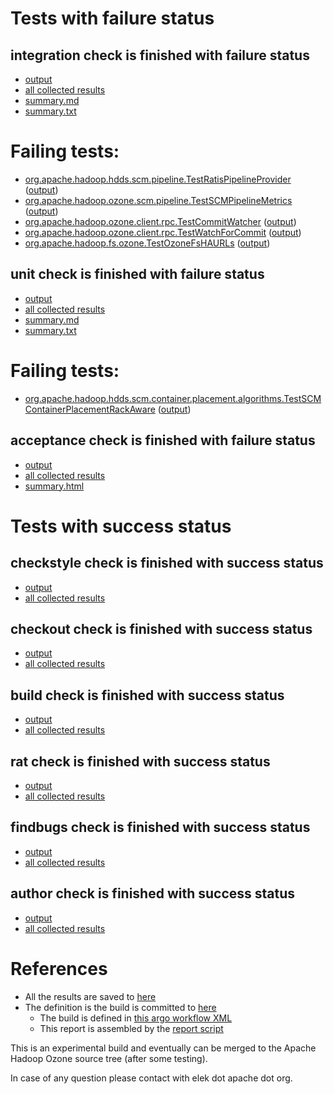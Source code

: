 # Tests with failure status

## integration check is finished with failure status

   * [output](https://raw.githubusercontent.com/elek/ozone-ci/master/pr/pr-hdds-2166-cfpzp/integration/output.log)
   * [all collected results](https://github.com/elek/ozone-ci/tree/master/pr/pr-hdds-2166-cfpzp/integration)
   * [summary.md](https://github.com/elek/ozone-ci/tree/master/pr/pr-hdds-2166-cfpzp/integration/summary.md)
   * [summary.txt](https://github.com/elek/ozone-ci/tree/master/pr/pr-hdds-2166-cfpzp/integration/summary.txt)

# Failing tests: 

 * [org.apache.hadoop.hdds.scm.pipeline.TestRatisPipelineProvider](/tmp/log/pr/pr-hdds-2166-cfpzp/integration/workdir/hadoop-ozone/integration-test/org.apache.hadoop.hdds.scm.pipeline.TestRatisPipelineProvider.txt) ([output](/tmp/log/pr/pr-hdds-2166-cfpzp/integration/workdir/hadoop-ozone/integration-test/org.apache.hadoop.hdds.scm.pipeline.TestRatisPipelineProvider-output.txt/))
 * [org.apache.hadoop.ozone.scm.pipeline.TestSCMPipelineMetrics](/tmp/log/pr/pr-hdds-2166-cfpzp/integration/workdir/hadoop-ozone/integration-test/org.apache.hadoop.ozone.scm.pipeline.TestSCMPipelineMetrics.txt) ([output](/tmp/log/pr/pr-hdds-2166-cfpzp/integration/workdir/hadoop-ozone/integration-test/org.apache.hadoop.ozone.scm.pipeline.TestSCMPipelineMetrics-output.txt/))
 * [org.apache.hadoop.ozone.client.rpc.TestCommitWatcher](/tmp/log/pr/pr-hdds-2166-cfpzp/integration/workdir/hadoop-ozone/integration-test/org.apache.hadoop.ozone.client.rpc.TestCommitWatcher.txt) ([output](/tmp/log/pr/pr-hdds-2166-cfpzp/integration/workdir/hadoop-ozone/integration-test/org.apache.hadoop.ozone.client.rpc.TestCommitWatcher-output.txt/))
 * [org.apache.hadoop.ozone.client.rpc.TestWatchForCommit](/tmp/log/pr/pr-hdds-2166-cfpzp/integration/workdir/hadoop-ozone/integration-test/org.apache.hadoop.ozone.client.rpc.TestWatchForCommit.txt) ([output](/tmp/log/pr/pr-hdds-2166-cfpzp/integration/workdir/hadoop-ozone/integration-test/org.apache.hadoop.ozone.client.rpc.TestWatchForCommit-output.txt/))
 * [org.apache.hadoop.fs.ozone.TestOzoneFsHAURLs](/tmp/log/pr/pr-hdds-2166-cfpzp/integration/workdir/hadoop-ozone/ozonefs/org.apache.hadoop.fs.ozone.TestOzoneFsHAURLs.txt) ([output](/tmp/log/pr/pr-hdds-2166-cfpzp/integration/workdir/hadoop-ozone/ozonefs/org.apache.hadoop.fs.ozone.TestOzoneFsHAURLs-output.txt/))

## unit check is finished with failure status

   * [output](https://raw.githubusercontent.com/elek/ozone-ci/master/pr/pr-hdds-2166-cfpzp/unit/output.log)
   * [all collected results](https://github.com/elek/ozone-ci/tree/master/pr/pr-hdds-2166-cfpzp/unit)
   * [summary.md](https://github.com/elek/ozone-ci/tree/master/pr/pr-hdds-2166-cfpzp/unit/summary.md)
   * [summary.txt](https://github.com/elek/ozone-ci/tree/master/pr/pr-hdds-2166-cfpzp/unit/summary.txt)

# Failing tests: 

 * [org.apache.hadoop.hdds.scm.container.placement.algorithms.TestSCMContainerPlacementRackAware](/tmp/log/pr/pr-hdds-2166-cfpzp/unit/workdir/hadoop-hdds/server-scm/org.apache.hadoop.hdds.scm.container.placement.algorithms.TestSCMContainerPlacementRackAware.txt) ([output](/tmp/log/pr/pr-hdds-2166-cfpzp/unit/workdir/hadoop-hdds/server-scm/org.apache.hadoop.hdds.scm.container.placement.algorithms.TestSCMContainerPlacementRackAware-output.txt/))

## acceptance check is finished with failure status

   * [output](https://raw.githubusercontent.com/elek/ozone-ci/master/pr/pr-hdds-2166-cfpzp/acceptance/output.log)
   * [all collected results](https://github.com/elek/ozone-ci/tree/master/pr/pr-hdds-2166-cfpzp/acceptance)
   * [summary.html](https://elek.github.io/ozone-ci/pr/pr-hdds-2166-cfpzp/acceptance/summary.html)



# Tests with success status

## checkstyle check is finished with success status

   * [output](https://raw.githubusercontent.com/elek/ozone-ci/master/pr/pr-hdds-2166-cfpzp/checkstyle/output.log)
   * [all collected results](https://github.com/elek/ozone-ci/tree/master/pr/pr-hdds-2166-cfpzp/checkstyle)


## checkout check is finished with success status

   * [output](https://raw.githubusercontent.com/elek/ozone-ci/master/pr/pr-hdds-2166-cfpzp/checkout/output.log)
   * [all collected results](https://github.com/elek/ozone-ci/tree/master/pr/pr-hdds-2166-cfpzp/checkout)


## build check is finished with success status

   * [output](https://raw.githubusercontent.com/elek/ozone-ci/master/pr/pr-hdds-2166-cfpzp/build/output.log)
   * [all collected results](https://github.com/elek/ozone-ci/tree/master/pr/pr-hdds-2166-cfpzp/build)


## rat check is finished with success status

   * [output](https://raw.githubusercontent.com/elek/ozone-ci/master/pr/pr-hdds-2166-cfpzp/rat/output.log)
   * [all collected results](https://github.com/elek/ozone-ci/tree/master/pr/pr-hdds-2166-cfpzp/rat)


## findbugs check is finished with success status

   * [output](https://raw.githubusercontent.com/elek/ozone-ci/master/pr/pr-hdds-2166-cfpzp/findbugs/output.log)
   * [all collected results](https://github.com/elek/ozone-ci/tree/master/pr/pr-hdds-2166-cfpzp/findbugs)


## author check is finished with success status

   * [output](https://raw.githubusercontent.com/elek/ozone-ci/master/pr/pr-hdds-2166-cfpzp/author/output.log)
   * [all collected results](https://github.com/elek/ozone-ci/tree/master/pr/pr-hdds-2166-cfpzp/author)




# References

 * All the results are saved to [here](https://github.com/elek/ozone-ci/tree/master/pr/pr-hdds-2166-cfpzp/)
 * The definition is the build is committed to [here](https://github.com/elek/argo-ozone)
    * The build is defined in [this argo workflow XML](https://github.com/elek/argo-ozone/blob/master/ozone-build.yaml)
    * This report is assembled by the [report script](https://github.com/elek/argo-ozone/blob/master/scripts/report.sh)

This is an experimental build and eventually can be merged to the Apache Hadoop Ozone source tree (after some testing).

In case of any question please contact with elek dot apache dot org.
